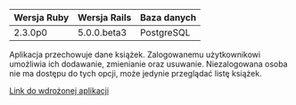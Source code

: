 |Wersja Ruby|Wersja Rails|Baza danych|
|---|---|---|
|2.3.0p0|5.0.0.beta3|PostgreSQL|

Aplikacja przechowuje dane książek. Zalogowanemu użytkownikowi umożliwia ich dodawanie, zmienianie oraz usuwanie. Niezalogowana osoba nie ma dostępu do tych opcji, może jedynie przeglądać listę książek.

[Link do wdrożonej aplikacji](https://books1.herokuapp.com/)
